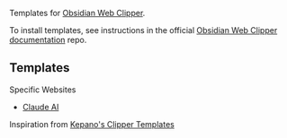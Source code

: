 Templates for [Obsidian Web Clipper](https://github.com/obsidianmd/obsidian-clipper). 

To install templates, see instructions in the official [Obsidian Web Clipper documentation](https://help.obsidian.md/web-clipper/templates) repo.

## Templates

Specific Websites

- [Claude AI](/templates/claude-clean-clipper.json)


Inspiration from [Kepano's Clipper Templates](https://github.com/kepano/clipper-templates)
